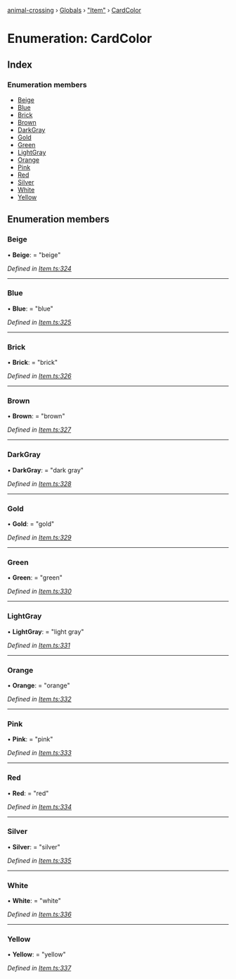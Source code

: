 [animal-crossing](../README.md) › [Globals](../globals.md) › ["Item"](../modules/_item_.md) › [CardColor](_item_.cardcolor.md)

# Enumeration: CardColor

## Index

### Enumeration members

* [Beige](_item_.cardcolor.md#beige)
* [Blue](_item_.cardcolor.md#blue)
* [Brick](_item_.cardcolor.md#brick)
* [Brown](_item_.cardcolor.md#brown)
* [DarkGray](_item_.cardcolor.md#darkgray)
* [Gold](_item_.cardcolor.md#gold)
* [Green](_item_.cardcolor.md#green)
* [LightGray](_item_.cardcolor.md#lightgray)
* [Orange](_item_.cardcolor.md#orange)
* [Pink](_item_.cardcolor.md#pink)
* [Red](_item_.cardcolor.md#red)
* [Silver](_item_.cardcolor.md#silver)
* [White](_item_.cardcolor.md#white)
* [Yellow](_item_.cardcolor.md#yellow)

## Enumeration members

###  Beige

• **Beige**: = "beige"

*Defined in [Item.ts:324](https://github.com/Norviah/animal-crossing/blob/3bd87eb/module/types/Item.ts#L324)*

___

###  Blue

• **Blue**: = "blue"

*Defined in [Item.ts:325](https://github.com/Norviah/animal-crossing/blob/3bd87eb/module/types/Item.ts#L325)*

___

###  Brick

• **Brick**: = "brick"

*Defined in [Item.ts:326](https://github.com/Norviah/animal-crossing/blob/3bd87eb/module/types/Item.ts#L326)*

___

###  Brown

• **Brown**: = "brown"

*Defined in [Item.ts:327](https://github.com/Norviah/animal-crossing/blob/3bd87eb/module/types/Item.ts#L327)*

___

###  DarkGray

• **DarkGray**: = "dark gray"

*Defined in [Item.ts:328](https://github.com/Norviah/animal-crossing/blob/3bd87eb/module/types/Item.ts#L328)*

___

###  Gold

• **Gold**: = "gold"

*Defined in [Item.ts:329](https://github.com/Norviah/animal-crossing/blob/3bd87eb/module/types/Item.ts#L329)*

___

###  Green

• **Green**: = "green"

*Defined in [Item.ts:330](https://github.com/Norviah/animal-crossing/blob/3bd87eb/module/types/Item.ts#L330)*

___

###  LightGray

• **LightGray**: = "light gray"

*Defined in [Item.ts:331](https://github.com/Norviah/animal-crossing/blob/3bd87eb/module/types/Item.ts#L331)*

___

###  Orange

• **Orange**: = "orange"

*Defined in [Item.ts:332](https://github.com/Norviah/animal-crossing/blob/3bd87eb/module/types/Item.ts#L332)*

___

###  Pink

• **Pink**: = "pink"

*Defined in [Item.ts:333](https://github.com/Norviah/animal-crossing/blob/3bd87eb/module/types/Item.ts#L333)*

___

###  Red

• **Red**: = "red"

*Defined in [Item.ts:334](https://github.com/Norviah/animal-crossing/blob/3bd87eb/module/types/Item.ts#L334)*

___

###  Silver

• **Silver**: = "silver"

*Defined in [Item.ts:335](https://github.com/Norviah/animal-crossing/blob/3bd87eb/module/types/Item.ts#L335)*

___

###  White

• **White**: = "white"

*Defined in [Item.ts:336](https://github.com/Norviah/animal-crossing/blob/3bd87eb/module/types/Item.ts#L336)*

___

###  Yellow

• **Yellow**: = "yellow"

*Defined in [Item.ts:337](https://github.com/Norviah/animal-crossing/blob/3bd87eb/module/types/Item.ts#L337)*
